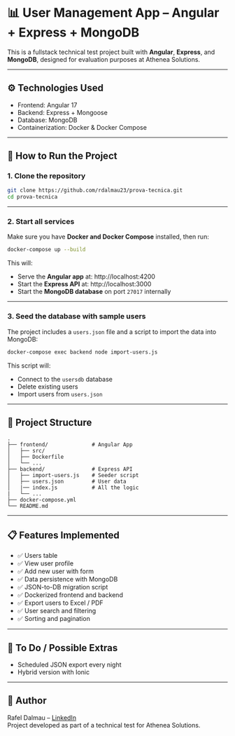 # 📊 User Management App – Angular + Express + MongoDB

This is a fullstack technical test project built with **Angular**, **Express**, and **MongoDB**, designed for evaluation purposes at Athenea Solutions.

---

## ⚙️ Technologies Used

- Frontend: Angular 17 
- Backend: Express + Mongoose
- Database: MongoDB 
- Containerization: Docker & Docker Compose

---

## 🚀 How to Run the Project

### 1. Clone the repository

```bash
git clone https://github.com/rdalmau23/prova-tecnica.git
cd prova-tecnica
```

---

### 2. Start all services

Make sure you have **Docker and Docker Compose** installed, then run:

```bash
docker-compose up --build
```

This will:

- Serve the **Angular app** at: http://localhost:4200  
- Start the **Express API** at: http://localhost:3000  
- Start the **MongoDB database** on port `27017` internally

---

### 3. Seed the database with sample users

The project includes a `users.json` file and a script to import the data into MongoDB:

```bash
docker-compose exec backend node import-users.js
```

This script will:
- Connect to the `usersdb` database
- Delete existing users
- Import users from `users.json`

---

## 📂 Project Structure

```
.
├── frontend/              # Angular App
│   ├── src/
│   ├── Dockerfile
│   └── ...
├── backend/               # Express API
│   ├── import-users.js    # Seeder script
│   ├── users.json         # User data
│   |── index.js           # All the logic
|   └── ...
├── docker-compose.yml
└── README.md
```

---

## 📋 Features Implemented

- ✅ Users table
- ✅ View user profile
- ✅ Add new user with form
- ✅ Data persistence with MongoDB
- ✅ JSON-to-DB migration script
- ✅ Dockerized frontend and backend
- ✅ Export users to Excel / PDF
- ✅ User search and filtering
- ✅ Sorting and pagination

---

## 🧰 To Do / Possible Extras

- Scheduled JSON export every night
- Hybrid version with Ionic

---

## 👤 Author

Rafel Dalmau – [LinkedIn](https://www.linkedin.com/in/rafeldalmauchaco/)  
Project developed as part of a technical test for Athenea Solutions.
